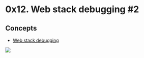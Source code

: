 # 0x12. Web stack debugging #2



## Concepts

-   [Web stack debugging](https://intranet.hbtn.io/concepts/68)

![](https://s3.amazonaws.com/intranet-projects-files/holbertonschool-sysadmin_devops/287/99littlebugsinthecode-holberton.jpg)
